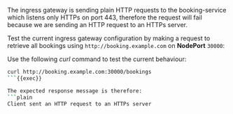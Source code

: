 The ingress gateway is sending plain HTTP requests to the booking-service which listens
only HTTPs on port 443, therefore the request will fail because we are sending an
HTTP request to an HTTPs server.

Test the current ingress gateway configuration by making a request
to retrieve all bookings using `http://booking.example.com` on **NodePort** `30000`:

Use the following *curl* command to test the current behaviour:
```bash
curl http://booking.example.com:30000/bookings
```{{exec}}

The expected response message is therefore:
```plain
Client sent an HTTP request to an HTTPs server
```
